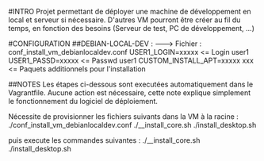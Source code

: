 #INTRO
Projet permettant de déployer une machine de développement en local et serveur si nécessaire. 
D'autres VM pourront être créer au fil du temps, en fonction des besoins (Serveur de test, PC de développement, ...) 


#CONFIGURATION
##DEBIAN-LOCAL-DEV :
---> Fichier : conf_install_vm_debianlocaldev.conf
USER1_LOGIN=xxxxx                   <= Login user1
USER1_PASSD=xxxxx                   <= Passwd user1
CUSTOM_INSTALL_APT=xxxxx  xxx       <= Paquets additionnels pour l'installation



##NOTES
Les étapes ci-dessous sont executées automatiquement dans le Vagrantfile. Aucune action est nécessaire, cette note explique simplement le fonctionnement du logiciel de déploiement.

Nécessite de provisionner les fichiers suivants dans la VM à la racine : 
./conf_install_vm_debianlocaldev.conf
./__install_core.sh
./install_desktop.sh
    
puis execute les commandes suivantes : 
./__install_core.sh
./install_desktop.sh



